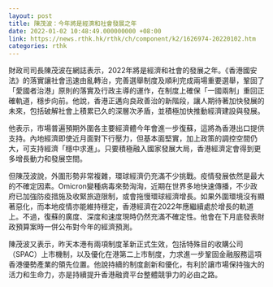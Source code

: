 ```yaml
---
layout: post
title: 陳茂波：今年將是經濟和社會發展之年
date: 2022-01-02 10:48:49.000000000 +08:00
link: https://news.rthk.hk/rthk/ch/component/k2/1626974-20220102.htm
categories: rthk
---
```


財政司司長陳茂波在網誌表示，2022年將是經濟和社會的發展之年。《香港國安法》的落實讓社會迅速由亂轉治，完善選舉制度及順利完成兩場重要選舉，鞏固了「愛國者治港」原則的落實及行政主導的運作，在制度上確保「一國兩制」重回正確軌道，穩步向前。他說，香港正邁向良政善治的新階段，讓人期待著加快發展的未來，包括破解社會上積累已久的深層次矛盾，並積極加快推動經濟建設與發展。

他表示，市場普遍預期外圍各主要經濟體今年會進一步復蘇，這將為香港出口提供支持。內地經濟即使近月面對下行壓力，但基本面堅實，加上政策的調控空間仍大，可支持經濟「穩中求進」。只要積極融入國家發展大局，香港經濟定會得到更多增長動力和發展空間。

但陳茂波說，外圍形勢非常複雜，環球經濟仍充滿不少挑戰。疫情發展依然是最大的不確定因素。Omicron變種病毒來勢洶洶，近期在世界多地快速傳播，不少政府已加強防疫措施及收緊旅遊限制，或會拖慢環球經濟增長。如果外圍環境沒有顯著惡化，而本地疫情亦能維持穩定，香港經濟在2022年應繼續處於增長的軌道上。不過，復蘇的廣度、深度和速度現時仍然充滿不確定性。他會在下月底發表財政預算案時一併公布對今年的經濟預測。

陳茂波又表示，昨天本港有兩項制度革新正式生效，包括特殊目的收購公司（SPAC）上市機制，以及優化在港第二上市制度，力求進一步鞏固金融服務這項香港優勢產業的領先位置。他說持續的制度創新和優化，有利於讓市場保持強大的活力和生命力，亦是持續提升香港融資平台整體競爭力的必由之路。
